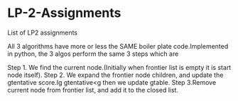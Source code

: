# LP-2-Assignments
List of LP2 assignments

All 3 algorithms have more or less the SAME boiler plate code.Implemented in python, the 3 algos perform the same 3 steps which are

Step 1. We find the current node.(Initially when frontier list is empty it is start node itself).
Step 2. We expand the frontier node children, and update the gtentative score.Ig gtentative<g then we update gtable.
Step 3.Remove current node from frontier list, and add it to the closed list.
                                                                                              
                                                                                              
                                                                                              
                                                                                            
